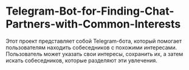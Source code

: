 # Telegram-Bot-for-Finding-Chat-Partners-with-Common-Interests
Этот проект представляет собой Telegram-бота, который помогает пользователям находить собеседников с похожими интересами. Пользователь может указать свои интересы, сохранить их, а затем искать собеседников, которые разделяют эти увлечения.
